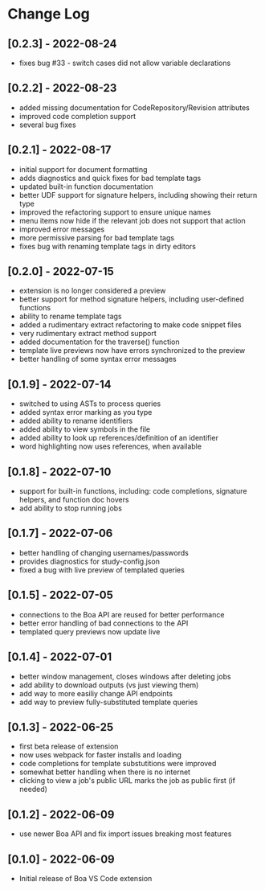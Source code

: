# Change Log

## [0.2.3] - 2022-08-24
 - fixes bug #33 - switch cases did not allow variable declarations

## [0.2.2] - 2022-08-23
 - added missing documentation for CodeRepository/Revision attributes
 - improved code completion support
 - several bug fixes

## [0.2.1] - 2022-08-17
 - initial support for document formatting
 - adds diagnostics and quick fixes for bad template tags
 - updated built-in function documentation
 - better UDF support for signature helpers, including showing their return type
 - improved the refactoring support to ensure unique names
 - menu items now hide if the relevant job does not support that action
 - improved error messages
 - more permissive parsing for bad template tags
 - fixes bug with renaming template tags in dirty editors

## [0.2.0] - 2022-07-15
 - extension is no longer considered a preview
 - better support for method signature helpers, including user-defined functions
 - ability to rename template tags
 - added a rudimentary extract refactoring to make code snippet files
 - very rudimentary extract method support
 - added documentation for the traverse() function
 - template live previews now have errors synchronized to the preview
 - better handling of some syntax error messages

## [0.1.9] - 2022-07-14
 - switched to using ASTs to process queries
 - added syntax error marking as you type
 - added ability to rename identifiers
 - added ability to view symbols in the file
 - added ability to look up references/definition of an identifier
 - word highlighting now uses references, when available

## [0.1.8] - 2022-07-10
 - support for built-in functions, including: code completions, signature helpers, and function doc hovers
 - add ability to stop running jobs

## [0.1.7] - 2022-07-06
 - better handling of changing usernames/passwords
 - provides diagnostics for study-config.json
 - fixed a bug with live preview of templated queries

## [0.1.5] - 2022-07-05
 - connections to the Boa API are reused for better performance
 - better error handling of bad connections to the API
 - templated query previews now update live

## [0.1.4] - 2022-07-01
 - better window management, closes windows after deleting jobs
 - add ability to download outputs (vs just viewing them)
 - add way to more easiliy change API endpoints
 - add way to preview fully-substituted template queries

## [0.1.3] - 2022-06-25
 - first beta release of extension
 - now uses webpack for faster installs and loading
 - code completions for template substutitions were improved
 - somewhat better handling when there is no internet
 - clicking to view a job's public URL marks the job as public first (if needed)

## [0.1.2] - 2022-06-09
 - use newer Boa API and fix import issues breaking most features

## [0.1.0] - 2022-06-09
 - Initial release of Boa VS Code extension
